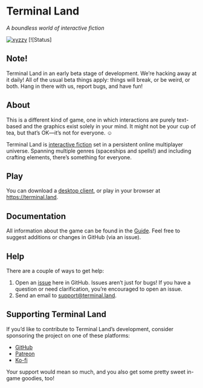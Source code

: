 # Terminal Land

_A boundless world of interactive fiction_

[![xyzzy](https://img.shields.io/badge/xyzzy-compliant-brightgreen)](https://en.wikipedia.org/wiki/Xyzzy_(computing)) [![Status]

## Note!

Terminal Land in an early beta stage of development. We’re hacking away at it daily! All of the usual beta things apply: things will break, or be weird, or both. Hang in there with us, report bugs, and have fun!

## About

This is a different kind of game, one in which interactions are purely text-based and the graphics exist solely in your mind. It might not be your cup of tea, but that’s OK—it’s not for everyone. ☺️

Terminal Land is [interactive fiction](https://en.wikipedia.org/wiki/Interactive_fiction) set in a persistent online multiplayer universe. Spanning multiple genres (spaceships and spells!) and including crafting elements, there’s something for everyone.

## Play

You can download a [desktop client](https://github.com/neatnik/terminal.land/releases/latest), or play in your browser at https://terminal.land.

## Documentation

All information about the game can be found in the [Guide](https://terminal.land/guide/). Feel free to suggest additions or changes in GitHub (via an issue).

## Help

There are a couple of ways to get help:

1. Open an [issue](https://github.com/neatnik/terminal.land/issues/new) here in GitHub. Issues aren’t just for bugs! If you have a question or need clarification, you’re encouraged to open an issue.
3. Send an email to support@terminal.land.

## Supporting Terminal Land

If you’d like to contribute to Terminal Land’s development, consider sponsoring the project on one of these platforms:

* [GitHub](https://github.com/sponsors/neatnik)
* [Patreon](https://patreon.com/neatnik)
* [Ko-fi](https://ko-fi.com/neatnik)

Your support would mean so much, and you also get some pretty sweet in-game goodies, too!

